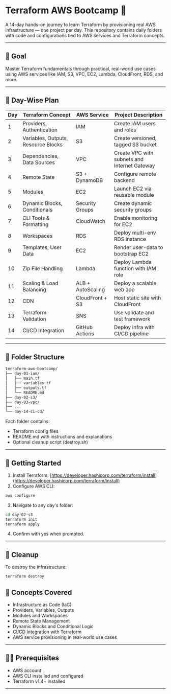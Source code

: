 
# Terraform AWS Bootcamp 🚀

A 14-day hands-on journey to learn Terraform by provisioning real AWS infrastructure — one project per day. This repository contains daily folders with code and configurations tied to AWS services and Terraform concepts.

---

## 🌟 Goal

Master Terraform fundamentals through practical, real-world use cases using AWS services like IAM, S3, VPC, EC2, Lambda, CloudFront, RDS, and more.

---

## 📅 Day-Wise Plan

| Day | Terraform Concept                        | AWS Service       | Project Description                              |
|-----|-------------------------------------------|-------------------|--------------------------------------------------|
| 1   | Providers, Authentication                 | IAM               | Create IAM users and roles                       |
| 2   | Variables, Outputs, Resource Blocks       | S3                | Create versioned, tagged S3 bucket               |
| 3   | Dependencies, Data Sources                | VPC               | Create VPC with subnets and Internet Gateway     |
| 4   | Remote State                              | S3 + DynamoDB     | Configure remote backend                         |
| 5   | Modules                                   | EC2               | Launch EC2 via reusable module                   |
| 6   | Dynamic Blocks, Conditionals              | Security Groups   | Create dynamic security groups                   |
| 7   | CLI Tools & Formatting                    | CloudWatch        | Enable monitoring for EC2                        |
| 8   | Workspaces                                | RDS               | Deploy multi-env RDS instance                    |
| 9   | Templates, User Data                      | EC2               | Render user-data to bootstrap EC2                |
| 10  | Zip File Handling                         | Lambda            | Deploy Lambda function with IAM role             |
| 11  | Scaling & Load Balancing                  | ALB + AutoScaling | Deploy a scalable web app                        |
| 12  | CDN                                        | CloudFront + S3   | Host static site with CloudFront                 |
| 13  | Terraform Validation                      | SNS               | Use validate and test framework                  |
| 14  | CI/CD Integration                         | GitHub Actions    | Deploy infra with CI/CD pipeline                 |

---

## 📁 Folder Structure

```bash
terraform-aws-bootcamp/
├── day-01-iam/
│   ├── main.tf
│   ├── variables.tf
│   ├── outputs.tf
│   └── README.md
├── day-02-s3/
├── day-03-vpc/
├── ...
└── day-14-ci-cd/
````

Each folder contains:

* Terraform config files
* README.md with instructions and explanations
* Optional cleanup script (destroy.sh)

---

## 🚀 Getting Started

1. Install Terraform: [https://developer.hashicorp.com/terraform/install](https://developer.hashicorp.com/terraform/install)
2. Configure AWS CLI:

```bash
aws configure
```

3. Navigate to any day's folder:

```bash
cd day-02-s3
terraform init
terraform apply
```

4. Confirm with yes when prompted.

---

## 🧹 Cleanup

To destroy the infrastructure:

```bash
terraform destroy
```

## 🧠 Concepts Covered

* Infrastructure as Code (IaC)
* Providers, Variables, Outputs
* Modules and Workspaces
* Remote State Management
* Dynamic Blocks and Conditional Logic
* CI/CD Integration with Terraform
* AWS service provisioning in real-world use cases

---

## 🧑‍💻 Prerequisites

* AWS account
* AWS CLI installed and configured
* Terraform v1.4+ installed

---

